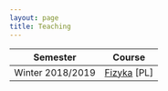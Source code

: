 ```yaml
---
layout: page
title: Teaching
---
```


Semester | Course
------------ | -------------
Winter 2018/2019 | [Fizyka](./2018_winter_physics/course_page) [PL]
